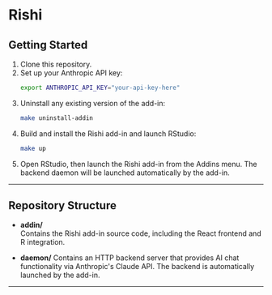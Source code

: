 # Rishi

## Getting Started

1. Clone this repository.
2. Set up your Anthropic API key:
   ```bash
   export ANTHROPIC_API_KEY="your-api-key-here"
   ```
3. Uninstall any existing version of the add-in:
   ```bash
   make uninstall-addin
   ```
4. Build and install the Rishi add-in and launch RStudio:
   ```bash
   make up
   ```
5. Open RStudio, then launch the Rishi add-in from the Addins menu.
   The backend daemon will be launched automatically by the add-in.

---

## Repository Structure

- **addin/**  
  Contains the Rishi add-in source code, including the React frontend and R integration.

- **daemon/**
  Contains an HTTP backend server that provides AI chat functionality via Anthropic's Claude API. The backend is automatically launched by the add-in.

---
